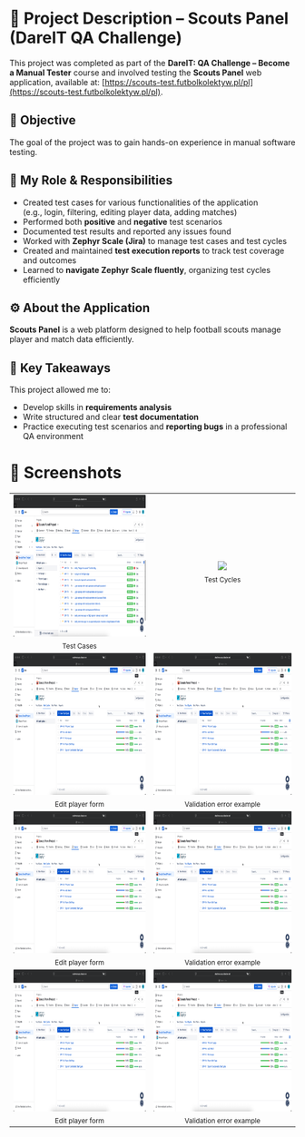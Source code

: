 # 📌 Project Description – Scouts Panel (DareIT QA Challenge)

This project was completed as part of the **DareIT: QA Challenge – Become a Manual Tester** course and involved testing the **Scouts Panel** web application, available at: [https://scouts-test.futbolkolektyw.pl/pl](https://scouts-test.futbolkolektyw.pl/pl).

## 🎯 Objective

The goal of the project was to gain hands-on experience in manual software testing.

## 🧪 My Role & Responsibilities

- Created test cases for various functionalities of the application  
  (e.g., login, filtering, editing player data, adding matches)  
- Performed both **positive** and **negative** test scenarios  
- Documented test results and reported any issues found  
- Worked with **Zephyr Scale (Jira)** to manage test cases and test cycles  
- Created and maintained **test execution reports** to track test coverage and outcomes  
- Learned to **navigate Zephyr Scale fluently**, organizing test cycles efficiently

## ⚙️ About the Application

**Scouts Panel** is a web platform designed to help football scouts manage player and match data efficiently.

## 🧠 Key Takeaways

This project allowed me to:
- Develop skills in **requirements analysis**
- Write structured and clear **test documentation**
- Practice executing test scenarios and **reporting bugs** in a professional QA environment

# 📸 Screenshots

<table>
  <tr>
    <td align="center">
      <img src="screenshots/Zephyr - Test Cases.png" width="450" height="250"/><br/>
      <sub>Test Cases</sub>
    </td>
    <td align="center">
      <img src="screenshots/Zephyr - Test Cycles.png width="450" height="250"/><br/>
      <sub>Test Cycles</sub>
    </td>
  </tr>
  <tr>
    <td align="center">
      <img src="screenshots/Zephyr - Test Cycles.png" width="450" height="250"/><br/>
      <sub>Edit player form</sub>
    </td>
    <td align="center">
      <img src="screenshots/Zephyr - Test Cycles.png" width="450" height="250"/><br/>
      <sub>Validation error example</sub>
    </td>
  </tr>
   <tr>
    <td align="center">
      <img src="screenshots/Zephyr - Test Cycles.png" width="450" height="250"/><br/>
      <sub>Edit player form</sub>
    </td>
    <td align="center">
      <img src="screenshots/Zephyr - Test Cycles.png" width="450" height="250"/><br/>
      <sub>Validation error example</sub>
    </td>
  </tr>
   <tr>
    <td align="center">
      <img src="screenshots/Zephyr - Test Cycles.png" width="450" height="250"/><br/>
      <sub>Edit player form</sub>
    </td>
    <td align="center">
      <img src="screenshots/Zephyr - Test Cycles.png" width="450" height="250"/><br/>
      <sub>Validation error example</sub>
    </td>
  </tr>
</table>
